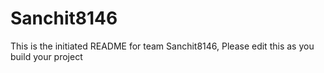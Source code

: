 # Sanchit8146
This is the initiated README for team Sanchit8146, Please edit this as you build your project
